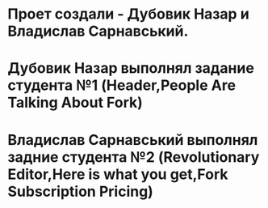 # Проет создали - Дубовик Назар и Владислав Сарнавський.
# Дубовик Назар выполнял задание студента №1 (Header,People Are Talking About Fork)
# Владислав Сарнавський выполнял задние студента №2 (Revolutionary Editor,Here is what you get,Fork Subscription Pricing)